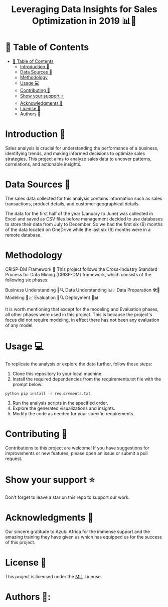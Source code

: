 <h1 align='center'>Leveraging Data Insights for Sales Optimization in 2019 📊💼</h1>


<!-- TABLE OF CONTENT -->
# 📖 Table of Contents

- [📖 Table of Contents](#-table-of-contents)
    - [Introduction 🚀](#introduction-)
    - [Data Sources 📂](#data-sources-)
    - [Methodology](#methodology)
    - [Usage 💻](#usage-)
    - [Contributing 🤝](#contributing-)
    - [Show your support ⭐️](#️show-your-support-)
    - [Acknowledgments 🙏](#acknowledgments-)
    - [License 📄](#license-)
    - [Authors 👥](#authors-)


# Introduction 🚀
Sales analysis is crucial for understanding the performance of a business, identifying trends, and making informed decisions to optimize sales strategies. This project aims to analyze sales data to uncover patterns, correlations, and actionable insights.

# Data Sources 📂
The sales data collected for this analysis contains information such as sales transactions, product details, and customer geographical details.

The data for the first half of the year (January to June) was collected in Excel and saved as CSV files before management decided to use databases to store their data from July to December. So we had the first six (6) months of the data located on OneDrive while the last six (6) months were  in a remote database.

 # Methodology
CRISP-DM Framework 🔄
This project follows the Cross-Industry Standard Process for Data Mining (CRISP-DM) framework, which consists of the following six phases:

Business Understanding 💼🔍 
Data Understanding 📊💡 
Data Preparation 🛠️🧹 
Modeling 🤖📈 
Evaluation 📝🔍 
Deployment 🚀📊

It is worth mentioning that except for the modeling and Evaluation phases, all other phases were used in this project. This is because the project's focus did not require modeling, in effect there has not been any evaluation of any model.


# Usage 💻
To replicate the analysis or explore the data further, follow these steps:

1. Clone this repository to your local machine.
2. Install the required dependencies from the requirements.txt file with the prompt below:

`python pip install -r requirements.txt`

3. Run the analysis scripts in the specified order.
4. Explore the generated visualizations and insights.
5. Modify the code as needed for your specific requirements.

# Contributing 🤝
Contributions to this project are welcome! 
If you have suggestions for improvements or new features, please open an issue or submit a pull request.

# Show your support ⭐️
Don't forget to leave a star on this repo to support our work.

# Acknowledgments 🙏
Our sincere gratitude to Azubi Africa for the immense support and the amazing training they have given us which has equipped us for the success of this project.

# License 📄
This project is licensed under the [MIT]() License.

# Authors 👥: 

